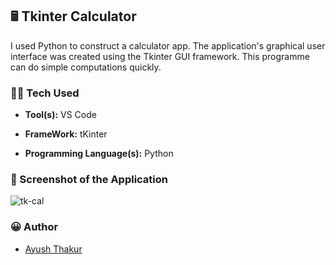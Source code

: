 ## 🖩 Tkinter Calculator

I used Python to construct a calculator app. The application's graphical user interface was created using the Tkinter GUI framework. This programme can do simple computations quickly.

### 👨‍💻 Tech Used 

- **Tool(s):** VS Code

- **FrameWork:** tKinter

- **Programming Language(s):** Python


### 📸 Screenshot of the Application

![tk-cal](https://user-images.githubusercontent.com/63576303/253001419-c82e7f05-5f2c-4caf-8889-d9fd847ad7af.png)


### 😀 Author

- [Ayush Thakur](https://github.com/ayush-thakur02) 
